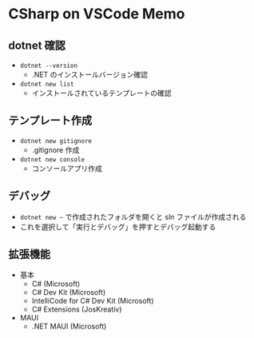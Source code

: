 # CSharp on VSCode Memo

## dotnet 確認

- `dotnet --version`
  - .NET のインストールバージョン確認
- `dotnet new list`
  - インストールされているテンプレートの確認

## テンプレート作成

- `dotnet new gitignore`
  - .gitignore 作成
- `dotnet new console`
  - コンソールアプリ作成

## デバッグ

- `dotnet new ~` で作成されたフォルダを開くと sln ファイルが作成される
- これを選択して「実行とデバッグ」を押すとデバッグ起動する

## 拡張機能

- 基本
  - C# (Microsoft)
  - C# Dev Kit (Microsoft)
  - IntelliCode for C# Dev Kit (Microsoft)
  - C# Extensions (JosKreativ)
- MAUI
  - .NET MAUI (Microsoft)
